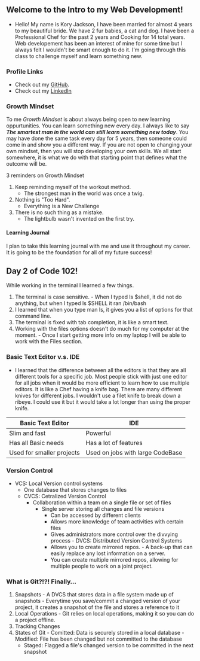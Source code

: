 ## Welcome to the Intro to my Web Development!

   * Hello! My name is Kory Jackson, I have been married for almost 4 years to my beautiful bride. We have 2 fur babies, a cat and dog. I have been a Professional Chef for the past 2 years and Cooking for 14 total years. Web developement has been an interest of mine for some time but I always felt I wouldn't be smart enough to do it. I'm going through this class to challenge myself and learn something new.

### Profile Links
   - Check out my [GitHub](https://github.com/Dirrbick "Kory's Github Site").
   - Check out my [LinkedIn](https://www.linkedin.com/in/kory-jackson-927363164/)


### Growth Mindset

   To me _Growth Mindset_ is about always being open to new learning oppurtunities. You can learn something new every day. I always like to say ***The smartest man in the world can still learn something new today***. You may have done the same task every day for 5 years, then someone could come in and show you a different way. If you are not open to changing your own mindset, then you will stop developing your own skills. We all start somewhere, it is what we do with that starting point that defines what the outcome will be.



3 reminders on Growth Mindset

1. Keep reminding myself of the workout method.
     - The strongest man in the world was once a twig.
2. Nothing is "Too Hard".
     - Everything is a New Challenge
3. There is no such thing as a mistake.
     - The lightbulb wasn't invented on the first try.


#### Learning Journal
I plan to take this learning journal with me and use it throughout my career. It is going to be the foundation for all of my future success!


## Day 2 of Code 102!

While working in the terminal I learned a few things.

1. The terminal is case sensitive.
       - When I typed ls $shell, it did not do anything, but when I typed ls $SHELL it ran /bin/bash
1. I learned that when you type man ls, it gives you a list of options for that command line.
1. The terminal is fixed with tab completion, it is like a smart text.
1. Working with the files options doesn't do much for my computer at the moment. 
       - Once I start getting more info on my laptop I will be able to work with the Files section.

### Basic Text Editor v.s. IDE

   - I learned that the difference between all the editors is that they are all different tools for a specific job. Most people stick with just one editor for all jobs when it would be more efficient to learn how to use multiple editors. It is like a Chef having a knife bag. There are many different knives for different jobs. I wouldn't use a filet knife to break down a ribeye. I could use it but it would take a lot longer than using the proper knife.

 | Basic Text Editor | IDE |
 | --- | --- |
 | Slim and fast | Powerful |
 | Has all Basic needs | Has a lot of features |
 | Used for smaller projects | Used on jobs with large CodeBase |
 
### Version Control
   - VCS: Local Version control systems
        - One database that stores changes to files
	 - CVCS: Cetralized Version Control
        - Collaboration within a team on a single file or set of files
	      - Single server storing all changes and file versions
		    - Can be accessed by different clients
		    - Allows more knowledge of team activities with certain files
		    - Gives administrators more control over the divvying process
	- DVCS: Distributed Version Control Systems
		    - Allows you to create mirrored repos. 
			      - A back-up that can easily replace any lost information on a server.
		    - You can create multiple mirrored repos, allowing for multiple people to work on a joint project.

### What is Git?!?! Finally…
1. Snapshots
		- A DVCS that stores data in a file system made up of snapshots
		- Everytime you save/commit a changed version of your project, it creates a snapshot of the file and stores a reference to it
1. Local Operations
		- Git relies on local operations, making it so you can do a project offline.
1. Tracking Changes
1. States of Git
		- Comitted: Data is securely stored in a local database
		- Modified: File has been changed but not committed to the database
    - Staged: Flagged a file's changed version to be committed in the next snapshot

